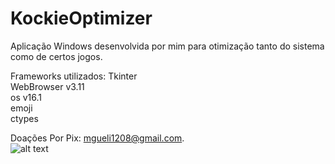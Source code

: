 # KockieOptimizer
Aplicação Windows desenvolvida por mim para otimização tanto do sistema como de certos jogos.

Frameworks utilizados:
Tkinter      
WebBrowser v3.11     
os v16.1     
emoji     
ctypes     

Doações Por Pix: mgueli1208@gmail.com.      
![alt text](https://kockiee.github.io/img/KockieOptimizerPython1.png)       
